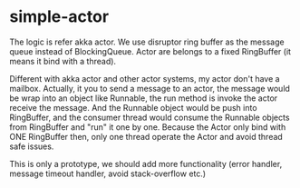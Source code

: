 # simple-actor
The logic is refer akka actor. We use disruptor ring buffer as the message queue instead of BlockingQueue. Actor are belongs to a fixed RingBuffer (it means it bind with a thread).

Different with akka actor and other actor systems, my actor don't have a mailbox. Actually, it you to send a message to an actor, the message would be wrap into an object like Runnable, the run method is invoke the actor receive the message. And the Runnable object would be push into RingBuffer, and the consumer thread would consume the Runnable objects from RingBuffer and "run" it one by one. Because the Actor only bind with ONE RingBuffer then, only one thread operate the Actor and avoid thread safe issues. 

This is only a prototype, we should add more functionality (error handler, message timeout handler, avoid stack-overflow  etc.)
